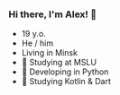 ### Hi there, I'm Alex! 👋

- 19 y.o.
- He / him
- Living in Minsk
- 🌿 Studying at MSLU
- 🌊 Developing in Python
- 🌌 Studying Kotlin & Dart

<!--
**alexaucafe/alexaucafe** is a ✨ _special_ ✨ repository because its `README.md` (this file) appears on your GitHub profile.

Here are some ideas to get you started:

- 🔭 I’m currently working on ...
- 🌱 I’m currently learning ...
- 👯 I’m looking to collaborate on ...
- 🤔 I’m looking for help with ...
- 💬 Ask me about ...
- 📫 How to reach me: ...
- 😄 Pronouns: ...
- ⚡ Fun fact: ...
-->
